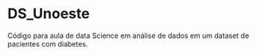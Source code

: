 # DS_Unoeste

Código para aula de data Science em análise de dados em um dataset de pacientes com diabetes.
